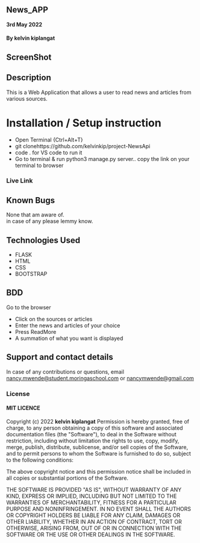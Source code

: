 ## News_APP
**3rd May 2022** 
#### By **kelvin kiplangat**

## ScreenShot



## Description
This is a Web Application that allows a user to read news and articles from various sources.

# Installation / Setup instruction

<ul>
<li>Open Terminal {Ctrl+Alt+T}</li>
<li>git clone<a>https://github.com/kelvinkip/project-NewsApi</a></li>
<li>code . for VS code to run it</li>
<li>Go to terminal & run python3 manage.py server..
copy the link on your terminal to browser</li>
</ul>

### Live Link

<a></a>

## Known Bugs

None that am aware of.<br>
in case of any please lemmy know.

## Technologies Used

<ul>
<li>FLASK</li>
<li>HTML</li>
<li>CSS</li>
<li>BOOTSTRAP</li>

</ul>

## BDD
Go to the browser

<ul>
<li>Click on the sources or articles </li>
<li>Enter the news and articles of your choice</li>
<li>Press ReadMore</li>
<li> A summation of what you want is displayed
</ul>

## Support and contact details
In case of any contributions or questions, email nancy.mwende@student.moringaschool.com or nancymwende@gmail.com

### License

 #### MIT LICENCE

Copyright (c) 2022 **kelvin kiplangat**
Permission is hereby granted, free of charge, to any person obtaining a copy
of this software and associated documentation files (the "Software"), to deal
in the Software without restriction, including without limitation the rights
to use, copy, modify, merge, publish, distribute, sublicense, and/or sell
copies of the Software, and to permit persons to whom the Software is
furnished to do so, subject to the following conditions:

The above copyright notice and this permission notice shall be included in all
copies or substantial portions of the Software.

THE SOFTWARE IS PROVIDED "AS IS", WITHOUT WARRANTY OF ANY KIND, EXPRESS OR
IMPLIED, INCLUDING BUT NOT LIMITED TO THE WARRANTIES OF MERCHANTABILITY,
FITNESS FOR A PARTICULAR PURPOSE AND NONINFRINGEMENT. IN NO EVENT SHALL THE
AUTHORS OR COPYRIGHT HOLDERS BE LIABLE FOR ANY CLAIM, DAMAGES OR OTHER
LIABILITY, WHETHER IN AN ACTION OF CONTRACT, TORT OR OTHERWISE, ARISING FROM,
OUT OF OR IN CONNECTION WITH THE SOFTWARE OR THE USE OR OTHER DEALINGS IN THE
SOFTWARE.